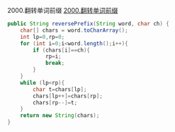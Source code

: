 2000.翻转单词前缀
[2000.翻转单词前缀](https://leetcode-cn.com/problems/reverse-prefix-of-word/)

```java
public String reversePrefix(String word, char ch) {
    char[] chars = word.toCharArray();
    int lp=0,rp=0;
    for (int i=0;i<word.length();i++){
        if (chars[i]==ch){
            rp=i;
            break;
        }
    }
    while (lp<rp){
        char t=chars[lp];
        chars[lp++]=chars[rp];
        chars[rp--]=t;
    }
    return new String(chars);
}
```

